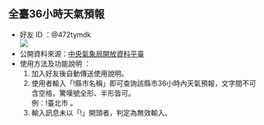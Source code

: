 ## 全臺36小時天氣預報
* 好友 ID ：@472tymdk<br>
![](https://imgur.com/QMfGYJz.png)
* 公開資料來源：[中央氣象局開放資料平臺](https://opendata.cwb.gov.tw/dist/opendata-swagger.html)
* 使⽤方法及功能說明 ：
  1. 加入好友後自動傳送使用說明。
  2. 使用者輸入「!縣市名稱」即可查詢該縣市36小時內天氣預報，文字間不可含空格，驚嘆號全形、半形皆可。
  <br>例：!臺北市 。
  3. 輸入訊息未以「!」開頭者，判定為無效輸入。
